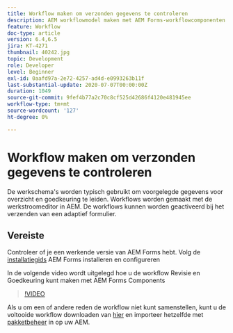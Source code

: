 ```yaml
---
title: Workflow maken om verzonden gegevens te controleren
description: AEM workflowmodel maken met AEM Forms-workflowcomponenten om verzonden gegevens te controleren.
feature: Workflow
doc-type: article
version: 6.4,6.5
jira: KT-4271
thumbnail: 40242.jpg
topic: Development
role: Developer
level: Beginner
exl-id: 0aafd97a-2e72-4257-ad4d-e0993263b11f
last-substantial-update: 2020-07-07T00:00:00Z
duration: 1049
source-git-commit: 9fef4b77a2c70c8cf525d42686f4120e481945ee
workflow-type: tm+mt
source-wordcount: '127'
ht-degree: 0%

---
```


# Workflow maken om verzonden gegevens te controleren

De werkschema&#39;s worden typisch gebruikt om voorgelegde gegevens voor overzicht en goedkeuring te leiden. Workflows worden gemaakt met de werkstroomeditor in AEM. De workflows kunnen worden geactiveerd bij het verzenden van een adaptief formulier.

## Vereiste

Controleer of je een werkende versie van AEM Forms hebt. Volg de [installatiegids](https://experienceleague.adobe.com/docs/experience-manager-65/forms/install-aem-forms/osgi-installation/installing-configuring-aem-forms-osgi.html) AEM Forms installeren en configureren

In de volgende video wordt uitgelegd hoe u de workflow Revisie en Goedkeuring kunt maken met AEM Forms Components
>[!VIDEO](https://video.tv.adobe.com/v/40242?quality=12&learn=on)


Als u om een of andere reden de workflow niet kunt samenstellen, kunt u de voltooide workflow downloaden van [hier](assets/review-submitted-data-workflow.zip) en importeer hetzelfde met [pakketbeheer](http://localhost:4502/crx/packmgr/index.jsp) in op uw AEM.
